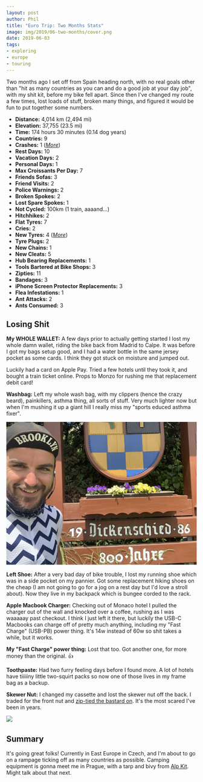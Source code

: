 ```yaml
---
layout: post
author: Phil
title: "Euro Trip: Two Months Stats"
image: img/2019/06-two-months/cover.png
date: 2019-06-03
tags:
- exploring
- europe
- touring
---
```


Two months ago I set off from Spain heading north, with no real goals other than
"hit as many countries as you can and do a good job at your day job", with my
shit kit, before my bike fell apart. Since then I've changed my route a few
times, lost loads of stuff, broken many things, and figured it would be fun to
put together some numbers.

- **Distance:** 4,014 km (2,494 mi)
- **Elevation:** 37,755 (23.5 mi)
- **Time:** 174 hours 30 minutes (0.14 dog years)
- **Countries:** 9
- **Crashes:** 1 ([_More_](/euro-trip-switzerland/))
- **Rest Days:** 10
- **Vacation Days:** 2
- **Personal Days:** 1
- **Max Croissants Per Day:** 7
- **Friends Sofas:** 3
- **Friend Visits:** 2
- **Police Warnings:** 2
- **Broken Spokes:** 2
- **Lost Spare Spokes:** 1
- **Not Cycled:** 100km (1 train, aaaand...)
- **Hitchhikes:** 2
- **Flat Tyres:** 7
- **Cries:** 2
- **New Tyres:** 4 ([_More_](/touring-tubeless/))
- **Tyre Plugs:** 2
- **New Chains:** 1
- **New Cleats:** 5
- **Hub Bearing Replacements:** 1
- **Tools Bartered at Bike Shops:** 3
- **Zipties:** 11
- **Bandages:** 3
- **iPhone Screen Protector Replacements:** 3
- **Flea Infestations:** 1
- **Ant Attacks:** 2
- **Ants Consumed:** 3

## Losing Shit

**My WHOLE WALLET:** A few days prior to actually getting started I lost my whole damn wallet, riding the bike back from Madrid to Calpe. It was before I got my bags setup good, and I had a water bottle in the same jersey pocket as some cards. I think they got stuck on moisture and jumped out.

Luckily had a card on Apple Pay. Tried a few hotels until they took it, and bought a train ticket online. Props to Monzo for rushing me that replacement debit card!

**Washbag:** Left my whole wash bag, with my clippers (hence the crazy beard), painkillers, asthma thing, all sorts of stuff. Very much lighter now but when I'm mushing it up a giant hill I really miss my "sports educed asthma fixer".

![](img/2019/06-two-months/dicken.jpg)

**Left Shoe:** After a very bad day of bike trouble, I lost my running shoe which was in a side pocket on my pannier. Got some replacement hiking shoes on the cheap (I am not going to go for a jog on a rest day but I'd love a stroll about). Now they live in my backpack which is bungee corded to the rack.

**Apple Macbook Charger:** Checking out of Monaco hotel I pulled the charger out of the wall and knocked over a coffee, rushing as I was waaaaay past checkout. I think I just left it there, but luckily the USB-C Macbooks can charge off of pretty much anything, including my "Fast Charge" (USB-PB) power thing. It's 14w instead of 60w so shit takes a while, but it works.

**My "Fast Charge" power thing:** Lost that too. Got another one, for more money than the original. 👍

**Toothpaste:** Had two furry feeling days before I found more. A lot of hotels have tiiiiiny little two-squirt packs so now one of those lives in my frame bag as a backup.

**Skewer Nut:** I changed my cassette and lost the skewer nut off the back. I traded for the front nut and [zip-tied the bastard on](/euro-trip-losing-an-axel-nut/). It's the most scared I've been in years.

![](img/2019/05-gone-nuts/cover.jpg)

## Summary

It's going great folks! Currently in East Europe in Czech, and I'm about to go on a rampage ticking off as many countries as possible. Camping equipment is gonna meet me in Prague, with a tarp and bivy from [Alp Kit](https://www.alpkit.com/). Might talk about that next.
